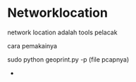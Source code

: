 # Networklocation

network location adalah tools pelacak 

cara pemakainya

sudo python geoprint.py -p (file pcapnya)

-
